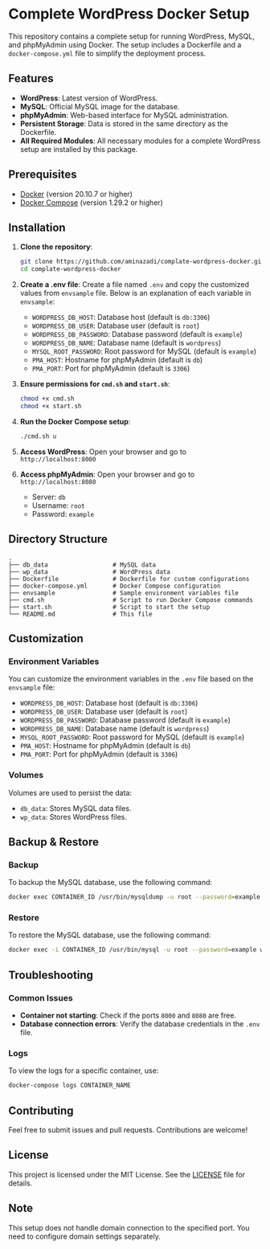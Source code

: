 # Complete WordPress Docker Setup

This repository contains a complete setup for running WordPress, MySQL, and phpMyAdmin using Docker. The setup includes a Dockerfile and a `docker-compose.yml` file to simplify the deployment process.

## Features

- **WordPress**: Latest version of WordPress.
- **MySQL**: Official MySQL image for the database.
- **phpMyAdmin**: Web-based interface for MySQL administration.
- **Persistent Storage**: Data is stored in the same directory as the Dockerfile.
- **All Required Modules**: All necessary modules for a complete WordPress setup are installed by this package.

## Prerequisites

- [Docker](https://www.docker.com/products/docker-desktop) (version 20.10.7 or higher)
- [Docker Compose](https://docs.docker.com/compose/install/) (version 1.29.2 or higher)

## Installation

1. **Clone the repository**:
   ```sh
   git clone https://github.com/aminazadi/complate-wordpress-docker.git
   cd complate-wordpress-docker
   ```

2. **Create a .env file**:
   Create a file named `.env` and copy the customized values from `envsample` file. Below is an explanation of each variable in `envsample`:

   - `WORDPRESS_DB_HOST`: Database host (default is `db:3306`)
   - `WORDPRESS_DB_USER`: Database user (default is `root`)
   - `WORDPRESS_DB_PASSWORD`: Database password (default is `example`)
   - `WORDPRESS_DB_NAME`: Database name (default is `wordpress`)
   - `MYSQL_ROOT_PASSWORD`: Root password for MySQL (default is `example`)
   - `PMA_HOST`: Hostname for phpMyAdmin (default is `db`)
   - `PMA_PORT`: Port for phpMyAdmin (default is `3306`)

3. **Ensure permissions for `cmd.sh` and `start.sh`**:
   ```sh
   chmod +x cmd.sh
   chmod +x start.sh
   ```

4. **Run the Docker Compose setup**:
   ```sh
   ./cmd.sh u
   ```

5. **Access WordPress**:
   Open your browser and go to `http://localhost:8000`

6. **Access phpMyAdmin**:
   Open your browser and go to `http://localhost:8080`
   - Server: `db`
   - Username: `root`
   - Password: `example`

## Directory Structure

```plaintext
.
├── db_data                  # MySQL data
├── wp_data                  # WordPress data
├── Dockerfile               # Dockerfile for custom configurations
├── docker-compose.yml       # Docker Compose configuration
├── envsample                # Sample environment variables file
├── cmd.sh                   # Script to run Docker Compose commands
├── start.sh                 # Script to start the setup
└── README.md                # This file
```

## Customization

### Environment Variables

You can customize the environment variables in the `.env` file based on the `envsample` file:

- `WORDPRESS_DB_HOST`: Database host (default is `db:3306`)
- `WORDPRESS_DB_USER`: Database user (default is `root`)
- `WORDPRESS_DB_PASSWORD`: Database password (default is `example`)
- `WORDPRESS_DB_NAME`: Database name (default is `wordpress`)
- `MYSQL_ROOT_PASSWORD`: Root password for MySQL (default is `example`)
- `PMA_HOST`: Hostname for phpMyAdmin (default is `db`)
- `PMA_PORT`: Port for phpMyAdmin (default is `3306`)

### Volumes

Volumes are used to persist the data:

- `db_data`: Stores MySQL data files.
- `wp_data`: Stores WordPress files.

## Backup & Restore

### Backup

To backup the MySQL database, use the following command:

```sh
docker exec CONTAINER_ID /usr/bin/mysqldump -u root --password=example wordpress > backup.sql
```

### Restore

To restore the MySQL database, use the following command:

```sh
docker exec -i CONTAINER_ID /usr/bin/mysql -u root --password=example wordpress < backup.sql
```

## Troubleshooting

### Common Issues

- **Container not starting**: Check if the ports `8000` and `8080` are free.
- **Database connection errors**: Verify the database credentials in the `.env` file.

### Logs

To view the logs for a specific container, use:

```sh
docker-compose logs CONTAINER_NAME
```

## Contributing

Feel free to submit issues and pull requests. Contributions are welcome!

## License

This project is licensed under the MIT License. See the [LICENSE](LICENSE) file for details.

## Note

This setup does not handle domain connection to the specified port. You need to configure domain settings separately.

